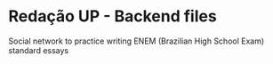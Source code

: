 # Redação UP - Backend files
Social network to practice writing ENEM (Brazilian High School Exam) standard essays
